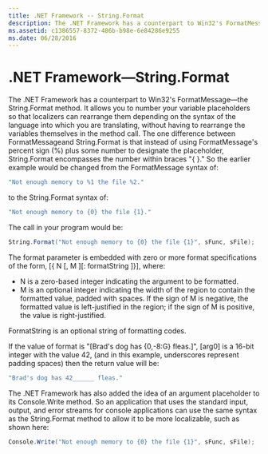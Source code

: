 ```yaml
---
title: .NET Framework -- String.Format
description: The .NET Framework has a counterpart to Win32's FormatMessage—the String.Format method. 
ms.assetid: c1386557-8372-486b-b98e-6e84286e9255
ms.date: 06/28/2016
---
```

# .NET Framework—String.Format

The .NET Framework has a counterpart to Win32's FormatMessage—the String.Format method. It allows you to number your variable placeholders so that localizers can rearrange them depending on the syntax of the language into which you are translating, without having to rearrange the variables themselves in the method call. The one difference between FormatMessageand String.Format is that instead of using FormatMessage's percent sign (%) plus some number to designate the placeholder, String.Format encompasses the number within braces "{ }." So the earlier example would be changed from the FormatMessage syntax of:

```csharp
"Not enough memory to %1 the file %2."
```

to the String.Format syntax of:

```csharp
"Not enough memory to {0} the file {1}."
```

The call in your program would be:

```csharp
String.Format("Not enough memory to {0} the file {1}", sFunc, sFile);
```

The format parameter is embedded with zero or more format specifications of the form, [{ N \[, M \]\[: formatString \]}], where:

-   N is a zero-based integer indicating the argument to be formatted.
-   M is an optional integer indicating the width of the region to contain the formatted value, padded with spaces. If the sign of M is negative, the formatted value is left-justified in the region; if the sign of M is positive, the value is right-justified.

FormatString is an optional string of formatting codes.

If the value of format is "[Brad's dog has {0,-8:G} fleas.]", [arg0] is a 16-bit integer with the value 42, (and in this example, underscores represent padding spaces) then the return value will be:

```csharp
"Brad's dog has 42______ fleas."
```

The .NET Framework has also added the idea of an argument placeholder to its Console.Write method. So an application that uses the standard input, output, and error streams for console applications can use the same syntax as the String.Format method to allow it to be more localizable, such as shown here:

```csharp
Console.Write("Not enough memory to {0} the file {1}", sFunc, sFile);
```
